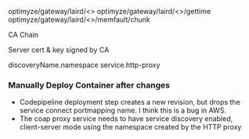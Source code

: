 optimyze/gateway/laird/<<IMEI>>
optimyze/gateway/laird/<<IMEI>>/gettime
optimyze/gateway/laird/<<IMEI>>/memfault/chunk


CA Chain

Server cert & key signed by CA

discoveryName.namespace
service.http-proxy


### Manually Deploy Container after changes
- Codepipeline deployment step creates a new revision, but drops the service connect portmapping name. I think this is a bug in AWS.
- The coap proxy service needs to have service discovery enabled, client-server mode using the namespace created by the HTTP proxy